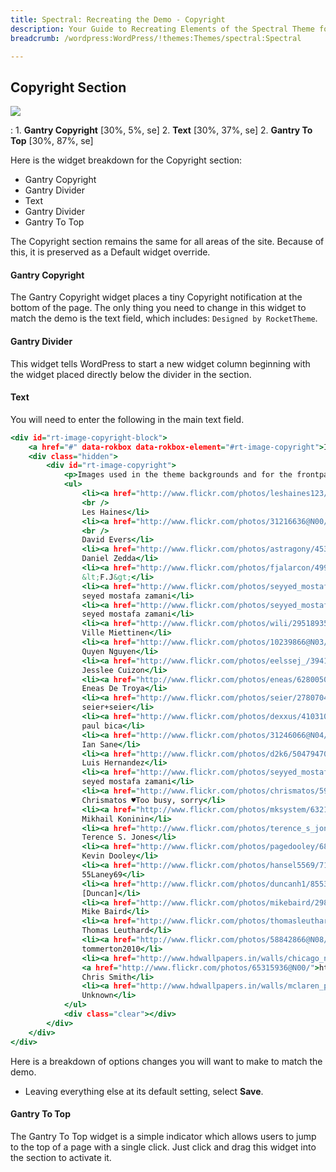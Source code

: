```yaml
---
title: Spectral: Recreating the Demo - Copyright
description: Your Guide to Recreating Elements of the Spectral Theme for WordPress
breadcrumb: /wordpress:WordPress/!themes:Themes/spectral:Spectral

---
```


Copyright Section
-----

![][demo]

:   1. **Gantry Copyright** [30%, 5%, se]
    2. **Text** [30%, 37%, se]
    2. **Gantry To Top** [30%, 87%, se]

Here is the widget breakdown for the Copyright section:

* Gantry Copyright
* Gantry Divider
* Text
* Gantry Divider
* Gantry To Top

The Copyright section remains the same for all areas of the site. Because of this, it is preserved as a Default widget override.

#### Gantry Copyright

The Gantry Copyright widget places a tiny Copyright notification at the bottom of the page. The only thing you need to change in this widget to match the demo is the text field, which includes: `Designed by RocketTheme`.

#### Gantry Divider

This widget tells WordPress to start a new widget column beginning with the widget placed directly below the divider in the section.

#### Text

You will need to enter the following in the main text field.

~~~ .html
<div id="rt-image-copyright-block">
    <a href="#" data-rokbox data-rokbox-element="#rt-image-copyright">Image Copyright &amp; Attribution</a>
    <div class="hidden">
        <div id="rt-image-copyright">
            <p>Images used in the theme backgrounds and for the frontpage content have been acquired from Flickr under the Creative Commons license, which requires attribution for use. A list of all the images in use and their respective authors is listed below. In addition, images used on the Pages items are copyrighted to <a href="http://www.shutterstock.com">Shutterstock</a>.</p>
            <ul>
                <li><a href="http://www.flickr.com/photos/leshaines123/8747316385/">http://www.flickr.com/photos/leshaines123/8747316385/</a>
                <br />
                Les Haines</li>
                <li><a href="http://www.flickr.com/photos/31216636@N00/2515936612/">http://www.flickr.com/photos/31216636@N00/2515936612/</a>
                <br />
                David Evers</li>
                <li><a href="http://www.flickr.com/photos/astragony/4530142631/">http://www.flickr.com/photos/astragony/4530142631/</a><br />
                Daniel Zedda</li>
                <li><a href="http://www.flickr.com/photos/fjalarcon/4992051134/">http://www.flickr.com/photos/fjalarcon/4992051134/</a><br />
                &lt;F.J&gt;</li>
                <li><a href="http://www.flickr.com/photos/seyyed_mostafa_zamani/6055551332/">http://www.flickr.com/photos/seyyed_mostafa_zamani/6055551332/</a><br />
                seyed mostafa zamani</li>
                <li><a href="http://www.flickr.com/photos/seyyed_mostafa_zamani/6144187775/">http://www.flickr.com/photos/seyyed_mostafa_zamani/6144187775/</a><br />
                seyed mostafa zamani</li>
                <li><a href="http://www.flickr.com/photos/wili/295189351/">http://www.flickr.com/photos/wili/295189351/</a><br />
                Ville Miettinen</li>
                <li><a href="http://www.flickr.com/photos/10239866@N03/2192445708/">http://www.flickr.com/photos/10239866@N03/2192445708/</a><br />
                Quyen Nguyen</li>
                <li><a href="http://www.flickr.com/photos/eelssej_/394101773/">http://www.flickr.com/photos/eelssej_/394101773/</a><br />
                Jesslee Cuizon</li>
                <li><a href="http://www.flickr.com/photos/eneas/628005096/">http://www.flickr.com/photos/eneas/628005096/</a><br />
                Eneas De Troya</li>
                <li><a href="http://www.flickr.com/photos/seier/2780704352/">http://www.flickr.com/photos/seier/2780704352/</a><br />
                seier+seier</li>
                <li><a href="http://www.flickr.com/photos/dexxus/4103104594/">http://www.flickr.com/photos/dexxus/4103104594/</a><br />
                paul bica</li>
                <li><a href="http://www.flickr.com/photos/31246066@N04/4250392708/">http://www.flickr.com/photos/31246066@N04/4250392708/</a><br />
                Ian Sane</li>
                <li><a href="http://www.flickr.com/photos/d2k6/5047947055/">http://www.flickr.com/photos/d2k6/5047947055/</a><br />
                Luis Hernandez</li>
                <li><a href="http://www.flickr.com/photos/seyyed_mostafa_zamani/5860896468/">http://www.flickr.com/photos/seyyed_mostafa_zamani/5860896468/</a><br />
                seyed mostafa zamani</li>
                <li><a href="http://www.flickr.com/photos/chrismatos/5905483355/">http://www.flickr.com/photos/chrismatos/5905483355/</a><br />
                Chrismatos ♥Too busy, sorry</li>
                <li><a href="http://www.flickr.com/photos/mksystem/6321979595/">http://www.flickr.com/photos/mksystem/6321979595/</a><br />
                Mikhail Koninin</li>
                <li><a href="http://www.flickr.com/photos/terence_s_jones/6684473529/">http://www.flickr.com/photos/terence_s_jones/6684473529/</a><br />
                Terence S. Jones</li>
                <li><a href="http://www.flickr.com/photos/pagedooley/6844006654/">http://www.flickr.com/photos/pagedooley/6844006654/</a><br />
                Kevin Dooley</li>
                <li><a href="http://www.flickr.com/photos/hansel5569/7109176877/">http://www.flickr.com/photos/hansel5569/7109176877/</a><br />
                55Laney69</li>
                <li><a href="http://www.flickr.com/photos/duncanh1/8553010494/">http://www.flickr.com/photos/duncanh1/8553010494/</a><br />
                [Duncan]</li>
                <li><a href="http://www.flickr.com/photos/mikebaird/2985066755/">http://www.flickr.com/photos/mikebaird/2985066755/</a><br />
                Mike Baird</li>
                <li><a href="http://www.flickr.com/photos/thomasleuthard/5226290116/">http://www.flickr.com/photos/thomasleuthard/5226290116/</a><br />
                Thomas Leuthard</li>
                <li><a href="http://www.flickr.com/photos/58842866@N08/5388048563/">http://www.flickr.com/photos/58842866@N08/5388048563/</a><br />
                tommerton2010</li>
                <li><a href="http://www.hdwallpapers.in/walls/chicago_nights-wide.jpg">http://www.hdwallpapers.in/walls/chicago_nights-wide.jpg</a><br />
                <a href="http://www.flickr.com/photos/65315936@N00/">http://www.flickr.com/photos/65315936@N00/</a><br />
                Chris Smith</li>
                <li><a href="http://www.hdwallpapers.in/walls/mclaren_p1_in_forza_motorsport_5-HD.jpg">http://www.hdwallpapers.in/walls/mclaren_p1_in_forza_motorsport_5-HD.jpg</a><br />
                Unknown</li>
            </ul>
            <div class="clear"></div>
        </div>
    </div>
</div>
~~~

Here is a breakdown of options changes you will want to make to match the demo.

* Leaving everything else at its default setting, select **Save**.

#### Gantry To Top

The Gantry To Top widget is a simple indicator which allows users to jump to the top of a page with a single click. Just click and drag this widget into the section to activate it.

[demo]: assets/copyright.jpg